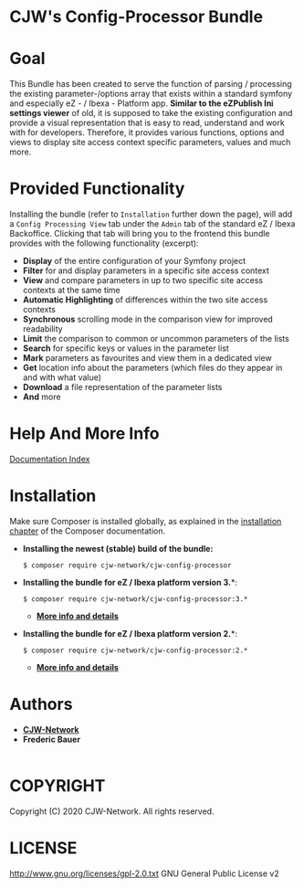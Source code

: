 # CJW's Config-Processor Bundle

# Goal

This Bundle has been created to serve the function of parsing / processing the existing
parameter-/options array that exists within a standard symfony and especially
eZ - / Ibexa - Platform app. **Similar to the eZPublish Ini settings viewer** of old, it
is supposed to take the existing configuration and provide a visual representation that
is easy to read, understand and work with for developers. Therefore, it provides various 
functions, options and views to display site access context specific parameters, values
and much more.

# Provided Functionality

Installing the bundle (refer to `Installation` further down the page), will add a `Config Processing View` tab under the 
`Admin` tab of the  standard eZ / Ibexa Backoffice. Clicking that tab will bring you to the frontend this bundle provides 
with the following functionality (excerpt):

- **Display** of the entire configuration of your Symfony project
- **Filter** for and display parameters in a specific site access context
- **View** and compare parameters in up to two specific site access contexts at the same time
- **Automatic Highlighting** of differences within the two site access contexts
- **Synchronous** scrolling mode in the comparison view for improved readability
- **Limit** the comparison to common or uncommon parameters of the lists
- **Search** for specific keys or values in the parameter list
- **Mark** parameters as favourites and view them in a dedicated view
- **Get** location info about the parameters (which files do they appear in and with what value)
- **Download** a file representation of the parameter lists
- **And** more

# Help And More Info

[Documentation Index](Resources/doc/index.md)

# Installation

Make sure Composer is installed globally, as explained in the
[installation chapter](https://getcomposer.org/doc/00-intro.md)
of the Composer documentation.

* **Installing the newest (stable) build of the bundle:**
  ```shell
  $ composer require cjw-network/cjw-config-processor  
  ```

* **Installing the bundle for eZ / Ibexa platform version 3.***:
  ```shell
  $ composer require cjw-network/cjw-config-processor:3.*
  ```
  * [**More info and details**](Resources/doc/installation/3.x-Installation.en.md)

* **Installing the bundle for eZ / Ibexa platform version 2.***:
  ```shell
  $ composer require cjw-network/cjw-config-processor:2.*
  ```
  * [**More info and details**](Resources/doc/installation/2.x-Installation.en.md)


# Authors

- [**CJW-Network**](https://www.cjw-network.com/)
- **Frederic Bauer**
  <br/>
  <br/>

# COPYRIGHT

Copyright (C) 2020 CJW-Network. All rights reserved.

# LICENSE

http://www.gnu.org/licenses/gpl-2.0.txt GNU General Public License v2
